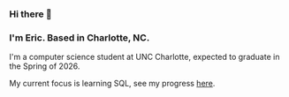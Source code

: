 ### Hi there 👋

### I'm Eric. Based in Charlotte, NC.

I'm a computer science student at UNC Charlotte, expected to graduate in the Spring of 2026.

My current focus is learning SQL, see my progress [here](https://roadmap.sh/sql?s=66492907bc68b74d9bc677fa).
